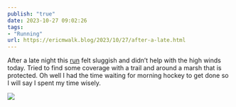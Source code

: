```yaml
---
publish: "true"
date: 2023-10-27 09:02:26
tags:
- "Running"
url: https://ericmwalk.blog/2023/10/27/after-a-late.html
---
```

After a late night this [run](https://strava.com/activities/10113306751) felt sluggish and didn’t help with the high winds today. Tried to find some coverage with a trail and around a marsh that is protected.  Oh well I had the time waiting for morning hockey to get done so I will say I spent my time wisely.

![](https://ericmwalk.blog/uploads/2023/200d725d-8400-4783-a93c-ce90b9bf3466.jpg)